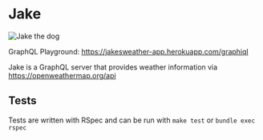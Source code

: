 # Jake

![Jake the dog](https://i.pinimg.com/564x/35/5e/93/355e93dae3aac73a024d0211efd0e3ee.jpg)

GraphQL Playground: https://jakesweather-app.herokuapp.com/graphiql

Jake is a GraphQL server that provides weather information via https://openweathermap.org/api

## Tests

Tests are written with RSpec and can be run with `make test` or `bundle exec rspec`
